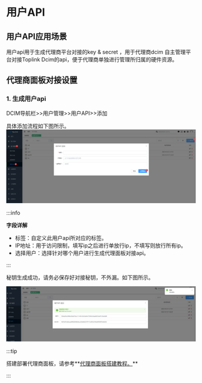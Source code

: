 # 用户API

## 用户API应用场景

用户api用于生成代理商平台对接的key & secret ，用于代理商dcim 自主管理平台对接Toplink Dcim的api，便于代理商单独进行管理所归属的硬件资源。  

##  代理商面板对接设置

 ### 1. 生成用户api

  DCIM导航栏>>用户管理>>用户API>>添加  

  具体添加流程如下图所示。
   ![](./img/user%20man%2003.png)

:::info

   **字段详解**
   - 标签：自定义此用户api所对应的标签。  
   - IP地址：用于访问限制，填写ip之后进行单放行ip，不填写则放行所有ip。  
   - 选择用户：选择针对哪个用户进行生成代理面板对接api。  

:::

   秘钥生成成功，请务必保存好对接秘钥，不外漏。如下图所示。

   ![](./img/user%20man%2004.png)

:::tip

搭建部署代理商面板，请参考**[代理商面板搭建教程。](http://www.dcim.co)**

:::
